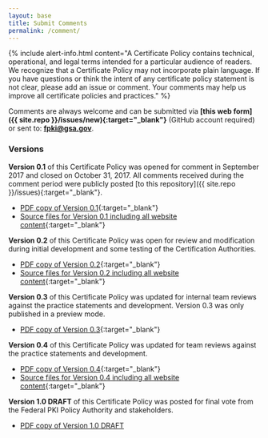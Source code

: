 ```yaml
---
layout: base
title: Submit Comments
permalink: /comment/
---
```

{% include alert-info.html content="A Certificate Policy contains technical, operational, and legal terms intended for a particular audience of readers.  We recognize that a Certificate Policy may not incorporate plain language.  If you have questions or think the intent of any certificate policy statement is not clear, please add an issue or comment. Your comments may help us improve all certificate policies and practices." %}

Comments are always welcome and can be submitted via **[this web form]({{ site.repo }}/issues/new){:target="_blank"}** (GitHub account required) or sent to: **[fpki@gsa.gov](mailto:fpki@gsa.gov)**.

### Versions

**Version 0.1** of this Certificate Policy was opened for comment in September 2017 and closed on October 31, 2017.  All comments received during the comment period were publicly posted [to this repository]({{ site.repo }}/issues){:target="_blank"}.

- [PDF copy of Version 0.1](https://github.com/uspki/policies/blob/v0.1/assets/docs/Federal_Public_Trust_Device_PKI_Certificate_Policy_Draft_v0_1_September2017.pdf){:target="_blank"}
- [Source files for Version 0.1 including all website content](https://github.com/uspki/policies/releases/tag/v0.1){:target="_blank"}

**Version 0.2** of this Certificate Policy was open for review and modification during initial development and some testing of the Certification Authorities.

- [PDF copy of Version 0.2](https://github.com/uspki/policies/blob/v0.2/assets/docs/US_Federal_Public_Trust_TLS_Certificate_Policy_v0_2.pdf){:target="_blank"}
- [Source files for Version 0.2 including all website content](https://github.com/uspki/policies/releases/tag/v0.2){:target="_blank"}

**Version 0.3** of this Certificate Policy was updated for internal team reviews against the practice statements and development.  Version 0.3 was only published in a preview mode.
- [PDF copy of Version 0.3](https://github.com/uspki/policies/blob/master/assets/docs/US_Federal_Public_Trust_TLS_Certificate_Policy_v0_3.pdf){:target="_blank"}

**Version 0.4** of this Certificate Policy was updated for team reviews against the practice statements and development.  

- [PDF copy of Version 0.4](https://github.com/uspki/policies/blob/v0.4/assets/docs/US_Federal_Public_Trust_TLS_Certificate_Policy_v0_4.pdf){:target="_blank"}
- [Source files for Version 0.4 including all website content](https://github.com/uspki/policies/releases/tag/v0.4){:target="_blank"}

**Version 1.0 DRAFT** of this Certificate Policy was posted for final vote from the Federal PKI Policy Authority and stakeholders.  

- [PDF copy of Version 1.0 DRAFT](https://github.com/uspki/policies/blob/v0.4/assets/docs/US_Federal_Public_Trust_TLS_Certificate_Policy_v1_0_draft.pdf)

